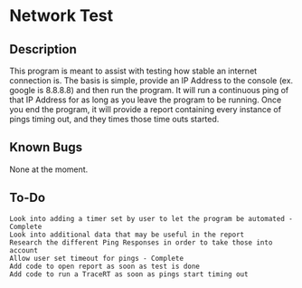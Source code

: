 # Network Test
## Description
This program is meant to assist with testing how stable an internet connection is. The basis is simple, provide an IP Address to the console (ex. google is 8.8.8.8) and then run the program.
It will run a continuous ping of that IP Address for as long as you leave the program to be running. Once you end the program, it will provide a report containing every instance of pings timing out, and they times those time outs started.

## Known Bugs
None at the moment.

## To-Do
	Look into adding a timer set by user to let the program be automated - Complete
	Look into additional data that may be useful in the report
	Research the different Ping Responses in order to take those into account
	Allow user set timeout for pings - Complete
	Add code to open report as soon as test is done
	Add code to run a TraceRT as soon as pings start timing out